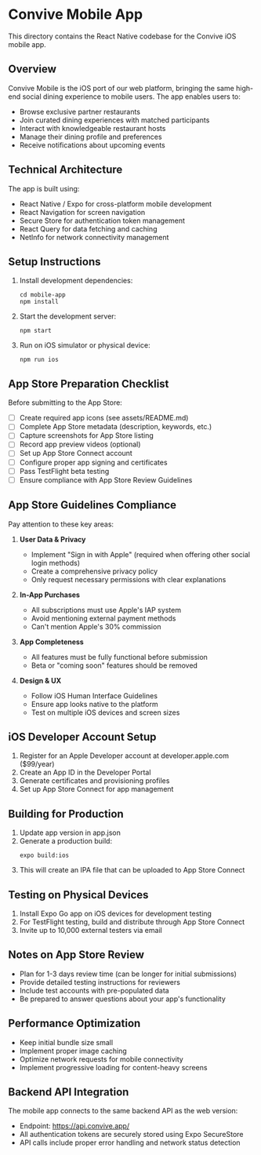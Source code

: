 # Convive Mobile App

This directory contains the React Native codebase for the Convive iOS mobile app.

## Overview

Convive Mobile is the iOS port of our web platform, bringing the same high-end social dining experience to mobile users. The app enables users to:

- Browse exclusive partner restaurants
- Join curated dining experiences with matched participants
- Interact with knowledgeable restaurant hosts
- Manage their dining profile and preferences
- Receive notifications about upcoming events

## Technical Architecture

The app is built using:

- React Native / Expo for cross-platform mobile development
- React Navigation for screen navigation
- Secure Store for authentication token management
- React Query for data fetching and caching
- NetInfo for network connectivity management

## Setup Instructions

1. Install development dependencies:
   ```
   cd mobile-app
   npm install
   ```

2. Start the development server:
   ```
   npm start
   ```

3. Run on iOS simulator or physical device:
   ```
   npm run ios
   ```

## App Store Preparation Checklist

Before submitting to the App Store:

- [ ] Create required app icons (see assets/README.md)
- [ ] Complete App Store metadata (description, keywords, etc.)
- [ ] Capture screenshots for App Store listing
- [ ] Record app preview videos (optional)
- [ ] Set up App Store Connect account
- [ ] Configure proper app signing and certificates
- [ ] Pass TestFlight beta testing
- [ ] Ensure compliance with App Store Review Guidelines

## App Store Guidelines Compliance

Pay attention to these key areas:

1. **User Data & Privacy**
   - Implement "Sign in with Apple" (required when offering other social login methods)
   - Create a comprehensive privacy policy
   - Only request necessary permissions with clear explanations

2. **In-App Purchases**
   - All subscriptions must use Apple's IAP system
   - Avoid mentioning external payment methods
   - Can't mention Apple's 30% commission

3. **App Completeness**
   - All features must be fully functional before submission
   - Beta or "coming soon" features should be removed

4. **Design & UX**
   - Follow iOS Human Interface Guidelines
   - Ensure app looks native to the platform
   - Test on multiple iOS devices and screen sizes

## iOS Developer Account Setup

1. Register for an Apple Developer account at developer.apple.com ($99/year)
2. Create an App ID in the Developer Portal
3. Generate certificates and provisioning profiles
4. Set up App Store Connect for app management

## Building for Production

1. Update app version in app.json
2. Generate a production build:
   ```
   expo build:ios
   ```
3. This will create an IPA file that can be uploaded to App Store Connect

## Testing on Physical Devices

1. Install Expo Go app on iOS devices for development testing
2. For TestFlight testing, build and distribute through App Store Connect
3. Invite up to 10,000 external testers via email

## Notes on App Store Review

- Plan for 1-3 days review time (can be longer for initial submissions)
- Provide detailed testing instructions for reviewers
- Include test accounts with pre-populated data
- Be prepared to answer questions about your app's functionality

## Performance Optimization

- Keep initial bundle size small
- Implement proper image caching
- Optimize network requests for mobile connectivity
- Implement progressive loading for content-heavy screens

## Backend API Integration

The mobile app connects to the same backend API as the web version:
- Endpoint: https://api.convive.app/
- All authentication tokens are securely stored using Expo SecureStore
- API calls include proper error handling and network status detection